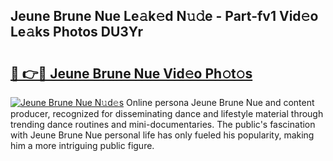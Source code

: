 ## Jeune Brune Nue Le𝚊k𝚎d N𝚞𝚍e - Part-fv1 Vid𝚎o Le𝚊ks Photos DU3Yr

# <h2><a href="http://fb4jifi.evod.top/?m=Jeune+Brune+Nue">🔗 👉🔴 Jeune Brune Nue Vid𝚎o Ph𝚘t𝚘s</a></h2>

[![Jeune Brune Nue N𝚞d𝚎s](https://i.imgur.com/8V9OHl7.gif)](http://fb4jifi.evod.top/?m=Jeune+Brune+Nue)
Online persona Jeune Brune Nue and content producer, recognized for disseminating dance and lifestyle material through trending dance routines and mini-documentaries. The public's fascination with Jeune Brune Nue personal life has only fueled his popularity, making him a more intriguing public figure. 
